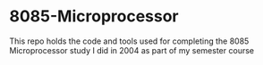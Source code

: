 # 8085-Microprocessor
This repo holds the code and tools used for completing the 8085 Microprocessor study I did in 2004  as part of my semester course
